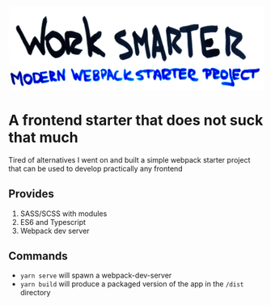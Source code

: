![Amazing webpack starter project][1]

# A frontend starter that does not suck that much

Tired of alternatives I went on and built a simple webpack starter project that can be used to develop practically any frontend

## Provides

1. SASS/SCSS with modules
2. ES6 and Typescript
3. Webpack dev server

## Commands

* `yarn serve` will spawn a webpack-dev-server
* `yarn build` will produce a packaged version of the app in the `/dist` directory

[1]: docs/assets/work-smarter-webpack-banner.jpg